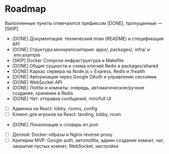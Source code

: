 # Roadmap
Выполненные пункты отмечаются префиксом [DONE], пропущенные — [SKIP].

- [DONE] Документация: технический план (README) и спецификация API
- [DONE] Структура монорепозитория: apps/, packages/, infra/ и .env.example
- [SKIP] Docker Compose инфраструктура и Makefile
- [DONE] Общие сущности и схема ключей Redis в packages/shared
- [DONE] Каркас сервера на Node.js + Express, Redis и /health
- [DONE] Авторизация через Google OAuth и управление сессиями
- [DONE] WebSocket API
- [DONE] Лобби и комнаты: очередь, автоматическое/ручное создание, хранение в Redis
- [DONE] Чат: отправка сообщений, mini/full UI
- [ ] Админка на React: lobby, rooms, config
- [ ] Клиент для игроков на React: landing, lobby, room
- [DONE] Локализация и словарь en.json
- [ ] Деплой: Docker-образы и Nginx reverse proxy
- [ ] Критерии MVP: Google auth, автолобби, админ создание комнат, чат, закрытие пустых комнат, WebSocket, настройки
